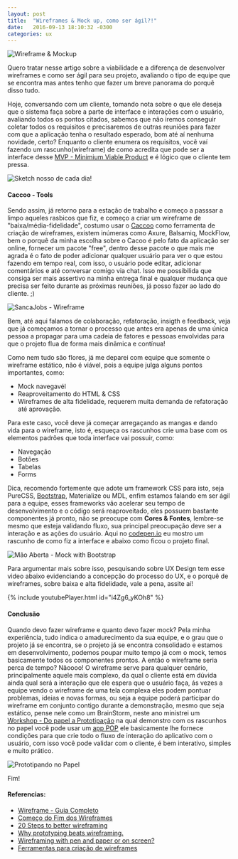 ```yaml
---
layout: post
title:  "Wireframes & Mock up, como ser ágil?!"
date:   2016-09-13 18:10:32 -0300
categories: ux
---
```


![Wireframe & Mockup](https://brainhub.eu/blog/wp-content/uploads/2016/04/difference-wireframe-between-mockup.png)

Quero tratar nesse artigo sobre a viabilidade e a diferença de desenvolver wireframes e como ser ágil para seu projeto, avaliando o tipo de equipe que se encontra mas antes tenho que fazer um breve panorama do porquê disso tudo.

Hoje, conversando com um cliente, tomando nota sobre o que ele deseja que o sistema faça sobre a parte de interface e interações com o usuário, avaliando todos os pontos citados, sabemos que não iremos conseguir coletar todos os requisitos e precisaremos de outras reuniões para fazer com que a aplicação tenha o resultado esperado, bom até aí nenhuma novidade, certo? Enquanto o cliente enumera os requisitos, você vaí fazendo um rascunho(wireframe) de como acredita que pode ser a interface desse [MVP -  Minimium Viable Product](https://endeavor.org.br/mvp/) e é lógico que o cliente tem pressa.

![Sketch nosso de cada dia!](https://fbcdn-sphotos-e-a.akamaihd.net/hphotos-ak-xlf1/v/t1.0-9/13428421_1198542513503633_4984712604594933393_n.jpg?oh=ce8560e7094eecd5173c5a9e9f47b81d&oe=58774A73&__gda__=1480413160_2725adb6bc0a8c2eddb594580f8340a8)

#### Caccoo - Tools
Sendo assim, já retorno para a estação de trabalho e começo a passsar a limpo aqueles rasbicos que fiz, e começo a criar um wireframe de "baixa/média-fidelidade", costumo usar o [Caccoo](http://cacoo.com/) como ferramenta de criação de wireframes, existem inúmeras como Axure, Balsamiq, MockFlow, bem o porquê da minha escolha sobre o Cacoo é pelo fato da aplicação ser online, fornecer um pacote "free", dentro desse pacote o que mais me agrada é o fato de poder adicionar qualquer usuário para ver o que estou fazendo em tempo real, com isso, o usuário pode editar, adicionar comentários e até conversar comigo via chat. Isso me possibilida que consiga ser mais assertivo na minha entrega final e qualquer mudança que precisa ser feito durante as próximas reuniões, já posso fazer ao lado do cliente. ;) 

![SancaJobs - Wireframe](https://mir-s3-cdn-cf.behance.net/project_modules/max_1200/e0716442844167.57d99f62c243b.png)

Bem, até aqui falamos de colaboração, refatoração, insigth e feedback, veja que já começamos a tornar o processo que antes era apenas de uma única pessoa a propagar para uma cadeia de fatores e pessoas envolvidas para que o projeto flua de forma mais dinâmica e contínua!

Como nem tudo são flores, já me deparei com equipe que somente o wireframe estático, não é viável, pois a equipe julga alguns pontos importantes, como: 

- Mock navegavél
- Reaproveitamento do HTML & CSS
- Wireframes de alta fidelidade, requerem muita demanda de refatoração até aprovação.

Para este caso, você deve já começar arregaçando as mangas e dando vida para o wireframe, isto é, esqueça os rascunhos crie uma base com os elementos padrões que toda interface vai possuir, como:
 
 - Navegação
 - Botões
 - Tabelas
 - Forms


Dica, recomendo fortemente que adote um framework CSS para isto, seja PureCSS, [Bootstrap](https://www.getbootstrap.com), Materialize ou MDL, enfim estamos falando em ser ágil para a equipe, esses frameworks vão acelerar seu tempo de desenvolvimento e o código será reaproveitado, eles possuem bastante componentes já pronto, não se preocupe com **Cores & Fontes**, lembre-se mesmo que esteja validando fluxo, sua principal preocupação deve ser a interação e as ações do usuário. Aqui no [codepen.io](http://codepen.io/cristofersousa/pen/PzBKqJ) eu mostro um rascunho de como fiz a interface e abaixo como ficou o projeto final.

![Mão Aberta - Mock with Bootstrap](https://mir-s3-cdn-cf.behance.net/project_modules/max_1200/7b0e7942844021.57d99e53390d3.jpg)


Para argumentar mais sobre isso, pesquisando sobre UX Design tem esse video  abaixo evidenciando a concepção do processo do UX, e o porquê de wireframes, sobre baixa e alta fidelidade, vale a pena, assite aí!

{% include youtubePlayer.html id="i4Zg6_yKOh8" %}


#### Conclusão

Quando devo fazer wireframe e quanto devo fazer mock? Pela minha experiência, tudo indica o amadurecimento da sua equipe, e o grau que o projeto já se encontra, se o projeto já se encontra consolidado e estamos em desenvolvimento, podemos poupar muito tempo já com o mock, temos basicamente todos os componentes prontos. 
A então o wireframe seria perca de tempo? Nãoooo! O wireframe serve para qualquer cenário, principalmente aquele mais complexo, da qual o cliente está em dúvida ainda qual será a interação que ele espera que o usuário faça, ás vezes a equipe vendo o wireframe de uma tela complexa eles podem pontuar problemas, ideias e novas formas, ou seja a equipe poderá participar do wireframe em conjunto contigo durante a demonstração, mesmo que seja estático, pense nele como um BrainStorm, neste ano ministrei um [Workshop - Do papel a Prototipação](https://speakerdeck.com/cristofersousa/do-papel-a-prototipacao-mobile) na qual demonstro com os rascunhos no papel você pode usar um [app POP](https://popapp.in/) ele basicamente lhe fornece condições para que crie todo o fluxo de interação do aplicativo com o usuário, com isso você pode validar com o cliente, é bem interativo, simples e muito prático.

![Prototipando no Papel](https://scontent-gru2-1.xx.fbcdn.net/v/t1.0-9/13103350_1170161953008356_6104476782672874433_n.jpg?oh=2b1ef22df0da1e6c012d749eacf27b00&oe=583FBA22)

Fim!



#### Referencias:
- [Wireframe -  Guia Completo](http://desenvolvimentoparaweb.com/ux/wireframe-web-guia-completo/)
- [Começo do Fim dos Wireframes](http://arquiteturadeinformacao.com/user-experience/o-comeco-do-fim-dos-wireframes/)
- [20 Steps to better wireframing ](http://blog.teamtreehouse.com/20-steps-to-better-wireframing)
- [Why prototyping beats wireframing.](https://the-pastry-box-project.net/leisa-reichelt/2012-october-23)
- [Wireframing with pen and paper or on screen?](http://www.sarahevansdesign.co.uk/blog/2016-07-13-wireframing-with-pen-and-paper-or-on-screen)
- [Ferramentas para criação de wireframes](http://desenvolvimentoparaweb.com/ux/ferramentas-criacao-wireframes/)



